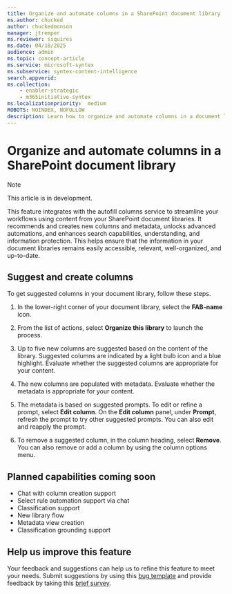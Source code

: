 ```yaml
---
title: Organize and automate columns in a SharePoint document library
ms.author: chucked
author: chuckedmonson
manager: jtremper
ms.reviewer: ssquires
ms.date: 04/18/2025
audience: admin
ms.topic: concept-article
ms.service: microsoft-syntex
ms.subservice: syntex-content-intelligence
search.appverid: 
ms.collection: 
    - enabler-strategic
    - m365initiative-syntex
ms.localizationpriority:  medium
ROBOTS: NOINDEX, NOFOLLOW
description: Learn how to organize and automate columns in a document library in SharePoint.
---
```


# Organize and automate columns in a SharePoint document library

> [!NOTE]
> This article is in development.

<!---
Having useful columns and metadata in SharePoint document libraries enhances searchability, organization, and automation. It allows users to quickly find documents, group and filter files dynamically, and trigger workflows based on specific attributes. Additionally, it improves content discoverability and user experience by providing structured information and enabling efficient management of document libraries.
--->

This feature integrates with the autofill columns service to streamline your workflows using content from your SharePoint document libraries. It recommends and creates new columns and metadata, unlocks advanced automations, and enhances search capabilities, understanding, and information protection. This helps ensure that the information in your document libraries remains easily accessible, relevant, well-organized, and up-to-date.

## Suggest and create columns

To get suggested columns in your document library, follow these steps.

1. In the lower-right corner of your document library, select the **FAB-name** icon.

2. From the list of actions, select **Organize this library** to launch the process.

3. Up to five new columns are suggested based on the content of the library. Suggested columns are indicated by a light bulb icon and a blue highlight. Evaluate whether the suggested columns are appropriate for your content.

4. The new columns are populated with metadata. Evaluate whether the metadata is appropriate for your content.

5. The metadata is based on suggested prompts. To edit or refine a prompt, select **Edit column**. On the **Edit column** panel, under **Prompt**, refresh the prompt to try other suggested prompts. You can also edit and reapply the prompt.

6. To remove a suggested column, in the column heading, select **Remove**. You can also remove or add a column by using the column options menu.

## Planned capabilities coming soon

- Chat with column creation support​
- Select rule automation support via chat​
- Classification support
- New library flow​
- Metadata view creation​
- Classification grounding support

## Help us improve this feature

Your feedback and suggestions can help us to refine this feature to meet your needs. Submit suggestions by using this [bug template](https://onedrive.visualstudio.com/ODSP%20Product%20Experiences/_workitems/create/Bug?templateId=c70796a2-07d9-4045-9ae7-57b0a493a290&ownerId=e1686dd0-4520-4f7f-9947-34d07bf00b0a) and provide feedback by taking this [brief survey](https://forms.office.com/Pages/DesignPageV2.aspx?subpage=design&token=bc020eefeadd43cfb107a4e3443594b1&id=v4j5cvGGr0GRqy180BHbR_PzshIK4BNFl0DNg2VJeqVUMjZWOTZYN0lUNU45SlVFWlNCUjBYR0E2Mi4u).